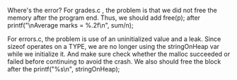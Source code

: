 Where's the error?
For grades.c , the problem is that we did not free the memory after the program end. Thus, we should add free(p); after printf("\nAverage marks = %.2f\n", sum/n);


For errors.c, the problem is use of an uninitialized value and a leak. 
Since sizeof operates on a TYPE, we are no longer using the stringOnHeap var
while we initialize it. And make sure check whether the malloc succeeded or
failed before continuing to avoid the crash.
We also should free the block after the printf("%s\n", stringOnHeap);
